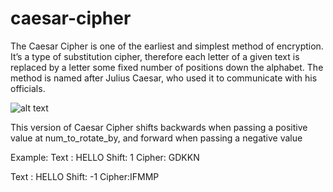 # caesar-cipher

The Caesar Cipher is one of the earliest and simplest method of encryption. It’s a type of substitution cipher, therefore each letter of a given text is replaced by a letter some fixed number of positions down the alphabet. 
The method is named after Julius Caesar, who used it to communicate with his officials.

![alt text](https://upload.wikimedia.org/wikipedia/commons/thumb/4/4a/Caesar_cipher_left_shift_of_3.svg/2880px-Caesar_cipher_left_shift_of_3.svg.png)

This version of Caesar Cipher shifts backwards when passing a positive value at num_to_rotate_by, and forward when passing a negative value

Example:
Text : HELLO
Shift: 1
Cipher: GDKKN

Text : HELLO
Shift: -1
Cipher:IFMMP


